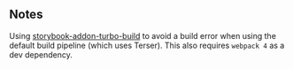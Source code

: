 ## Notes

Using [storybook-addon-turbo-build](https://storybook.js.org/addons/storybook-addon-turbo-build) to avoid a build error when using the default build pipeline (which uses Terser). This also requires `webpack 4` as a dev dependency.
